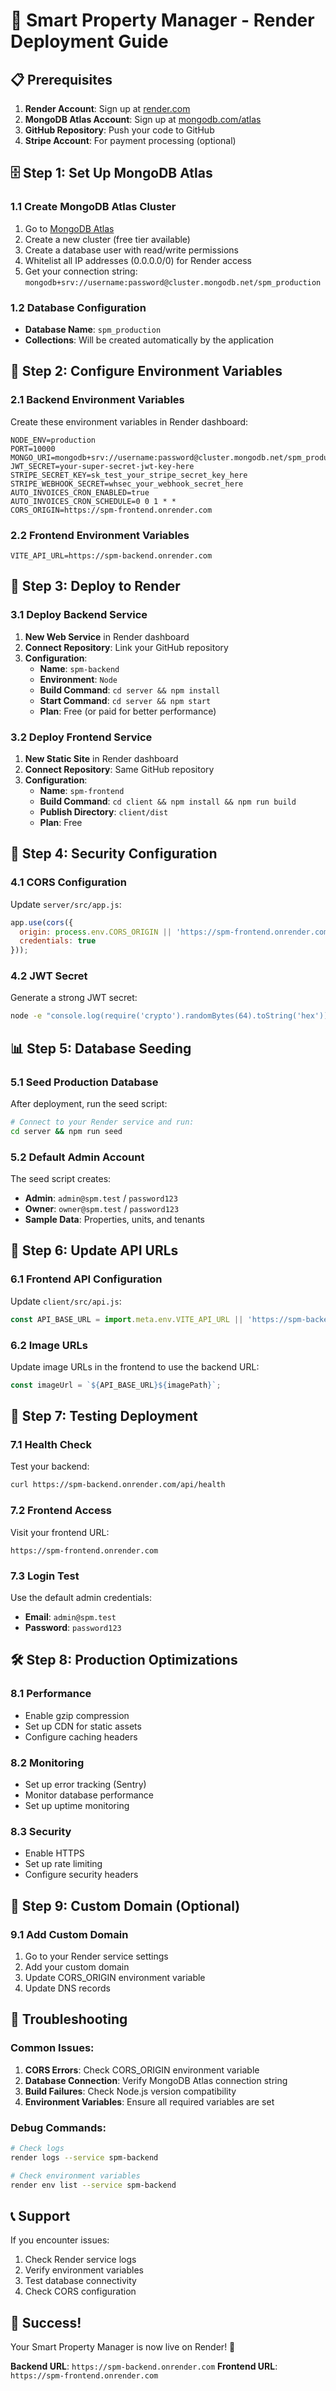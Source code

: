 # 🚀 Smart Property Manager - Render Deployment Guide

## 📋 **Prerequisites**

1. **Render Account**: Sign up at [render.com](https://render.com)
2. **MongoDB Atlas Account**: Sign up at [mongodb.com/atlas](https://mongodb.com/atlas)
3. **GitHub Repository**: Push your code to GitHub
4. **Stripe Account**: For payment processing (optional)

## 🗄️ **Step 1: Set Up MongoDB Atlas**

### 1.1 Create MongoDB Atlas Cluster
1. Go to [MongoDB Atlas](https://cloud.mongodb.com)
2. Create a new cluster (free tier available)
3. Create a database user with read/write permissions
4. Whitelist all IP addresses (0.0.0.0/0) for Render access
5. Get your connection string: `mongodb+srv://username:password@cluster.mongodb.net/spm_production`

### 1.2 Database Configuration
- **Database Name**: `spm_production`
- **Collections**: Will be created automatically by the application

## 🔧 **Step 2: Configure Environment Variables**

### 2.1 Backend Environment Variables
Create these environment variables in Render dashboard:

```
NODE_ENV=production
PORT=10000
MONGO_URI=mongodb+srv://username:password@cluster.mongodb.net/spm_production
JWT_SECRET=your-super-secret-jwt-key-here
STRIPE_SECRET_KEY=sk_test_your_stripe_secret_key_here
STRIPE_WEBHOOK_SECRET=whsec_your_webhook_secret_here
AUTO_INVOICES_CRON_ENABLED=true
AUTO_INVOICES_CRON_SCHEDULE=0 0 1 * *
CORS_ORIGIN=https://spm-frontend.onrender.com
```

### 2.2 Frontend Environment Variables
```
VITE_API_URL=https://spm-backend.onrender.com
```

## 🚀 **Step 3: Deploy to Render**

### 3.1 Deploy Backend Service
1. **New Web Service** in Render dashboard
2. **Connect Repository**: Link your GitHub repository
3. **Configuration**:
   - **Name**: `spm-backend`
   - **Environment**: `Node`
   - **Build Command**: `cd server && npm install`
   - **Start Command**: `cd server && npm start`
   - **Plan**: Free (or paid for better performance)

### 3.2 Deploy Frontend Service
1. **New Static Site** in Render dashboard
2. **Connect Repository**: Same GitHub repository
3. **Configuration**:
   - **Name**: `spm-frontend`
   - **Build Command**: `cd client && npm install && npm run build`
   - **Publish Directory**: `client/dist`
   - **Plan**: Free

## 🔐 **Step 4: Security Configuration**

### 4.1 CORS Configuration
Update `server/src/app.js`:
```javascript
app.use(cors({
  origin: process.env.CORS_ORIGIN || 'https://spm-frontend.onrender.com',
  credentials: true
}));
```

### 4.2 JWT Secret
Generate a strong JWT secret:
```bash
node -e "console.log(require('crypto').randomBytes(64).toString('hex'))"
```

## 📊 **Step 5: Database Seeding**

### 5.1 Seed Production Database
After deployment, run the seed script:
```bash
# Connect to your Render service and run:
cd server && npm run seed
```

### 5.2 Default Admin Account
The seed script creates:
- **Admin**: `admin@spm.test` / `password123`
- **Owner**: `owner@spm.test` / `password123`
- **Sample Data**: Properties, units, and tenants

## 🔄 **Step 6: Update API URLs**

### 6.1 Frontend API Configuration
Update `client/src/api.js`:
```javascript
const API_BASE_URL = import.meta.env.VITE_API_URL || 'https://spm-backend.onrender.com';
```

### 6.2 Image URLs
Update image URLs in the frontend to use the backend URL:
```javascript
const imageUrl = `${API_BASE_URL}${imagePath}`;
```

## 🧪 **Step 7: Testing Deployment**

### 7.1 Health Check
Test your backend:
```bash
curl https://spm-backend.onrender.com/api/health
```

### 7.2 Frontend Access
Visit your frontend URL:
```
https://spm-frontend.onrender.com
```

### 7.3 Login Test
Use the default admin credentials:
- **Email**: `admin@spm.test`
- **Password**: `password123`

## 🛠️ **Step 8: Production Optimizations**

### 8.1 Performance
- Enable gzip compression
- Set up CDN for static assets
- Configure caching headers

### 8.2 Monitoring
- Set up error tracking (Sentry)
- Monitor database performance
- Set up uptime monitoring

### 8.3 Security
- Enable HTTPS
- Set up rate limiting
- Configure security headers

## 📝 **Step 9: Custom Domain (Optional)**

### 9.1 Add Custom Domain
1. Go to your Render service settings
2. Add your custom domain
3. Update CORS_ORIGIN environment variable
4. Update DNS records

## 🚨 **Troubleshooting**

### Common Issues:
1. **CORS Errors**: Check CORS_ORIGIN environment variable
2. **Database Connection**: Verify MongoDB Atlas connection string
3. **Build Failures**: Check Node.js version compatibility
4. **Environment Variables**: Ensure all required variables are set

### Debug Commands:
```bash
# Check logs
render logs --service spm-backend

# Check environment variables
render env list --service spm-backend
```

## 📞 **Support**

If you encounter issues:
1. Check Render service logs
2. Verify environment variables
3. Test database connectivity
4. Check CORS configuration

## 🎉 **Success!**

Your Smart Property Manager is now live on Render! 🚀

**Backend URL**: `https://spm-backend.onrender.com`
**Frontend URL**: `https://spm-frontend.onrender.com`
